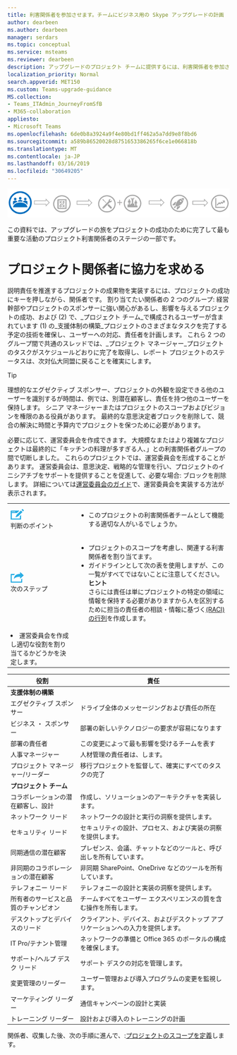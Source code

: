 ```yaml
---
title: 利害関係者を参加させます。チームにビジネス用の Skype アップグレードの計画
author: dearbeen
ms.author: dearbeen
manager: serdars
ms.topic: conceptual
ms.service: msteams
ms.reviewer: dearbeen
description: アップグレードのプロジェクト チームに提供するには、利害関係者を参加させます。
localization_priority: Normal
search.appverid: MET150
ms.custom: Teams-upgrade-guidance
MS.collection:
- Teams_ITAdmin_JourneyFromSfB
- M365-collaboration
appliesto:
- Microsoft Teams
ms.openlocfilehash: 6de0b8a3924a9f4e80bd1ff462a5a7dd9e8f8bd6
ms.sourcegitcommit: a589b86520028d8751653386265f6ce1e066818b
ms.translationtype: MT
ms.contentlocale: ja-JP
ms.lasthandoff: 03/16/2019
ms.locfileid: "30649205"
---
```

![プロジェクト利害関係者のチームを収集することに重点を置いて、旅アップグレードの段階](media/upgrade-banner-stakeholders.png "プロジェクト利害関係者のチームを収集することに重点を置いて、旅アップグレードの段階")

この資料では、アップグレードの旅をプロジェクトの成功のために完了して最も重要な活動のプロジェクト利害関係者のステージの一部です。

# <a name="enlist-your-project-stakeholders"></a>プロジェクト関係者に協力を求める

説明責任を推進するプロジェクトの成果物を実装するには、プロジェクトの成功にキーを押しながら、関係者です。 割り当てたい関係者の 2 つのグループ: 経営幹部やプロジェクトのスポンサーに強い関心があるし、影響を与えるプロジェクトの成功、および (2) で、_プロジェクト チーム_で構成されるユーザーが含まれています (1) の_支援体制の構築_プロジェクトのさまざまなタスクを完了する予定の技術を確保し、ユーザーへの対応、責任者を計画します。 これら 2 つのグループ間で共通のスレッドでは、_プロジェクト マネージャー_プロジェクトのタスクがスケジュールどおりに完了を取得し、レポート プロジェクトのステータスは、次対仏大同盟に戻ることを確実にします。

> [!Tip]
> 理想的なエグゼクティブ スポンサー、プロジェクトの外観を設定できる他のユーザーを識別するが時間は、例では、別潜在顧客し、責任を持つ他のユーザーを保持します。 シニア マネージャーまたはプロジェクトのスコープおよびビジョンを権限のある役員があります。 最終的な意思決定者ブロックを削除して、競合の解決に時間と予算内でプロジェクトを保つために必要があります。

必要に応じて、運営委員会を作成できます。 大規模なまたはより複雑なプロジェクトは最終的に「キッチンの料理が多すぎる人、」との利害関係者グループの間で切断しました。 これらのプロジェクトでは、運営委員会を形成することがあります。 運営委員会は、意思決定、戦略的な管理を行い、プロジェクトのイニシアチブをサポートを提供することを促進して、必要な場合: ブロックを削除します。 詳細については[運営委員会のガイド](https://aka.ms/SteeringCommittee)で、運営委員会を実装する方法が表示されます。

| | |
|---|---|
| ![](media/audio_conferencing_image7.png) <br/>判断のポイント | <ul><li>このプロジェクトの利害関係者チームとして機能する適切な人がいるでしょうか。</li></ul> |
| ![](media/audio_conferencing_image9.png)<br/>次のステップ | <ul><li>プロジェクトのスコープを考慮し、関連する利害関係者を割り当てます。</li><li>ガイドラインとして次の表を使用しますが、この一覧がすべてではないことに注意してください。<br><strong>ヒント</strong><br>さらには責任は単にプロジェクトの特定の領域に情報を保持する必要がありますから人を区別するために担当の責任者の相談・情報に基づく[(RACI) の行列](https://en.wikipedia.org/wiki/Responsibility_assignment_matrix)を作成します。</li> |
| <li>運営委員会を作成し適切な役割を割り当てるかどうかを決定します。</li></ul> | |

| 役割 | 責任 |
|---|---|
| **支援体制の構築** | |
| エグゼクティブ スポンサー | ドライブ全体のメッセージングおよび責任の所在 |
| ビジネス ・ スポンサー | 部署の新しいテクノロジーの要求が容易になります |
| 部署の責任者 | この変更によって最も影響を受けるチームを表す |
| 人事マネージャー | 人材管理の責任者は、します。 |
| プロジェクト マネージャー/リーダー | 移行プロジェクトを監督して、確実にすべてのタスクの完了 |
| **プロジェクト チーム** | |
| コラボレーションの潜在顧客し、設計 | 作成し、ソリューションのアーキテクチャを実装します。 |
| ネットワーク リード | ネットワークの設計と実行の洞察を提供します。 |
| セキュリティ リード | セキュリティの設計、プロセス、および実装の洞察を提供します。 |
| 同期通信の潜在顧客 | プレゼンス、会議、チャットなどのツールと、呼び出しを所有しています。 |
| 非同期のコラボレーションの潜在顧客 | 非同期 SharePoint、OneDrive などのツールを所有しています。 |
| テレフォニー リード | テレフォニーの設計と実装の洞察を提供します。 |
| 所有者のサービスと品質のチャンピオン | チームすべてをユーザー エクスペリエンスの質を含む操作を所有します。 |
| デスクトップとデバイスのリード | クライアント、デバイス、およびデスクトップ アプリケーションへの入力を提供します。 |
| IT Pro/テナント管理 | ネットワークの準備と Office 365 のポータルの構成を確保します。 |
| サポート/ヘルプ デスク リード | サポート デスクの対応を管理します。 |
| 変更管理のリーダー | ユーザー管理および導入プログラムの変更を監視します。 |
| マーケティング リーダー | 通信キャンペーンの設計と実装 |
| トレーニング リーダー | 設計および導入のトレーニングの計画 |

関係者、収集した後、次の手順に進んで、:[プロジェクトのスコープを定義](https://aka.ms/SkypetoTeams-Scope)します。